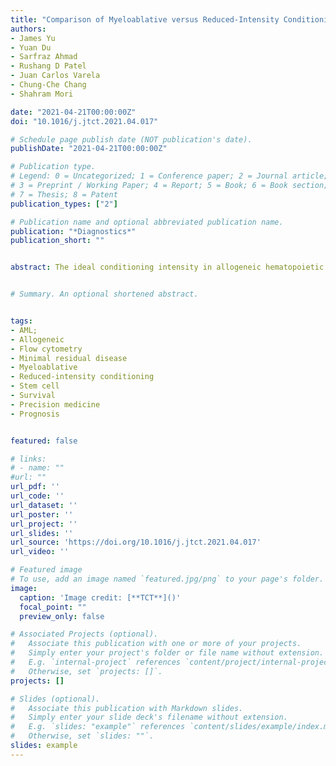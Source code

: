 ```yaml
---
title: "Comparison of Myeloablative versus Reduced-Intensity Conditioning Regimens in Allogeneic Stem Cell Transplantation Recipients with Acute Myelogenous Leukemia with Measurable Residual Disease-Negative Disease at the Time of Transplantation: A Retrospective Cohort Study"
authors:
- James Yu
- Yuan Du
- Sarfraz Ahmad
- Rushang D Patel
- Juan Carlos Varela
- Chung-Che Chang
- Shahram Mori

date: "2021-04-21T00:00:00Z"
doi: "10.1016/j.jtct.2021.04.017"

# Schedule page publish date (NOT publication's date).
publishDate: "2021-04-21T00:00:00Z"

# Publication type.
# Legend: 0 = Uncategorized; 1 = Conference paper; 2 = Journal article;
# 3 = Preprint / Working Paper; 4 = Report; 5 = Book; 6 = Book section;
# 7 = Thesis; 8 = Patent
publication_types: ["2"]

# Publication name and optional abbreviated publication name.
publication: "*Diagnostics*"
publication_short: ""


abstract: The ideal conditioning intensity in allogeneic hematopoietic stem cell transplantation (HSCT) is evolving. Previous prospective studies comparing myeloablative conditioning (MAC) versus reduced-intensity conditioning (RIC) regimens in adults with acute myelogenous leukemia (AML) have shown mixed results. In many of these studies, patients were not stratified based on measurable residual disease (MRD). We evaluated the effect of conditioning intensity on the outcomes of AML patients in complete remission (CR) with flow cytometry evidence of MRD negativity. A total of 135 patients age 20 to 75 years with AML in CR1 or CR2 and flow cytometry evidence of MRD negativity who underwent allogeneic HSCT at our center between 2011 and 2019 were evaluated. We compared overall survival (OS), relapse-free survival (RFS), nonrelapse mortality (NRM), relapse, and acute and chronic graft-versus-host disease (GVHD) in recipients of MAC (n = 89) and RIC (n = 46). Although the patients receiving RIC were older (62 versus 51 years; P < .0001), there were no statistically significant differences between the groups in terms of Eastern Cooperative Oncology Group and European Leukemia Network risk criteria and disease status (CR1 or CR2) at the time of transplantation. At a median follow-up of 24.6 months, no statistically significant differences in OS (hazard ratio [HR], 0.78; 95% confidence interval [CI] 0.42 to 1.42, P = .411) or RFS (HR, 1.004; 95% CI, 0.48 to 2.09, P = .99) were identified. The cumulative incidence of NRM (HR, 0.595; 95% CI, 0.24 to 1.48; P = .2644) and relapse (HR, 1.007; 95% CI, 0.45 to 2.23; P = .9872) was not different between the 2 groups. Grade II-IV and grade III-IV acute GVHD were more frequent in the MAC group (39.3% verses 19.9% [P = .018] and 19.3% versus 2.3% [P < .001], respectively), as was moderate/severe chronic GVHD (23.6% versus 15.8%; P = .038). Our data indicate that conditioning intensity did not appear to affect OS, RFS, NRM, and relapse risk in patients with MRD-negative AML as measured by flow cytometry. RIC resulted in less severe acute and chronic GVHD.


# Summary. An optional shortened abstract.


tags:
- AML; 
- Allogeneic
- Flow cytometry
- Minimal residual disease
- Myeloablative
- Reduced-intensity conditioning
- Stem cell
- Survival
- Precision medicine
- Prognosis


featured: false

# links:
# - name: ""
#url: ""
url_pdf: ''
url_code: ''
url_dataset: ''
url_poster: ''
url_project: ''
url_slides: ''
url_source: 'https://doi.org/10.1016/j.jtct.2021.04.017'
url_video: ''

# Featured image
# To use, add an image named `featured.jpg/png` to your page's folder. 
image:
  caption: 'Image credit: [**TCT**]()'
  focal_point: ""
  preview_only: false

# Associated Projects (optional).
#   Associate this publication with one or more of your projects.
#   Simply enter your project's folder or file name without extension.
#   E.g. `internal-project` references `content/project/internal-project/index.md`.
#   Otherwise, set `projects: []`.
projects: []

# Slides (optional).
#   Associate this publication with Markdown slides.
#   Simply enter your slide deck's filename without extension.
#   E.g. `slides: "example"` references `content/slides/example/index.md`.
#   Otherwise, set `slides: ""`.
slides: example
---
```






